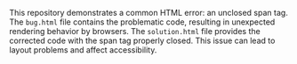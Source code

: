 This repository demonstrates a common HTML error: an unclosed span tag.  The `bug.html` file contains the problematic code, resulting in unexpected rendering behavior by browsers. The `solution.html` file provides the corrected code with the span tag properly closed. This issue can lead to layout problems and affect accessibility.